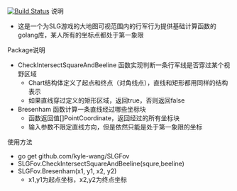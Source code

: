 [![Build Status](https://travis-ci.org/kyle-wang/SLGFov.svg?branch=master)](https://travis-ci.org/kyle-wang/SLGFov)
说明
*  这是一个为SLG游戏的大地图可视范围内的行军行为提供基础计算函数的golang库，某人所有的坐标点都处于第一象限

Package说明

* CheckIntersectSquareAndBeeline 函数实现判断一条行军线是否穿过某个视野区域
    *  Chart结构体定义了起点和终点（对角线点），直线和矩形都用同样的结构表示
    *  如果直线穿过定义的矩形区域，返回true，否则返回false
* Bresenham 函数计算一条直线经过哪些坐标块
    *  函数返回值[]PointCoordinate，返回经过的所有坐标块
    *  输入参数不限定直线方向，但是依然只能是处于第一象限的坐标

使用方法
*  go get github.com/kyle-wang/SLGFov
*  SLGFov.CheckIntersectSquareAndBeeline(squre,beeline)
*  SLGFov.Bresenham(x1, y1, x2, y2)
    *  x1,y1为起点坐标，x2,y2为终点坐标